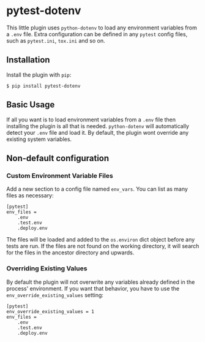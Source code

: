 # pytest-dotenv

This little plugin uses `python-dotenv` to load any environment variables from a `.env` file. Extra configuration can be defined in any `pytest` config files, such as `pytest.ini`, `tox.ini` and so on.

## Installation

Install the plugin with `pip`:

```
$ pip install pytest-dotenv
```

## Basic Usage

If all you want is to load environment variables from a `.env` file then installing the plugin is all that is needed. `python-dotenv` will automatically detect your `.env` file and load it. By default, the plugin wont override any existing system variables. 


## Non-default configuration

### Custom Environment Variable Files

Add a new section to a config file named `env_vars`.
You can list as many files as necessary:

```
[pytest]
env_files =
    .env
    .test.env
    .deploy.env
```

The files will be loaded and added to the `os.environ` dict object before
any tests are run. If the files are not found on the working directory, it will search for the files in the ancestor directory and upwards. 

### Overriding Existing Values

By default the plugin will not overwrite any variables already defined in the
process' environment. If you want that behavior, you have to use the
`env_override_existing_values` setting:

```
[pytest]
env_override_existing_values = 1
env_files =
    .env
    .test.env
    .deploy.env
```
